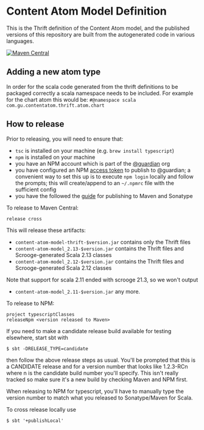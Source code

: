 # Content Atom Model Definition

This is the Thrift definition of the Content Atom model, and the published versions of this repository are built from the autogenerated code in various languages.

[![Maven Central](https://maven-badges.herokuapp.com/maven-central/com.gu/content-atom-model-thrift/badge.svg)](https://maven-badges.herokuapp.com/maven-central/com.gu/content-atom-model-thrift)

## Adding a new atom type

In order for the scala code generated from the thrift definitions to be packaged correctly a scala namespace needs to be included. For example for the chart atom this would be:
`#@namespace scala com.gu.contentatom.thrift.atom.chart`

## How to release

Prior to releasing, you will need to ensure that:
 - `tsc` is installed on your machine (e.g. `brew install typescript`)
 - `npm` is installed on your machine
 - you have an NPM account which is part of the [@guardian](https://www.npmjs.com/org/guardian) org
 - you have configured an NPM [access token](https://docs.npmjs.com/creating-and-viewing-authentication-tokens) to 
   publish to @guardian; a convenient way to set this up is to execute `npm login` locally and follow the prompts;
   this will create/append to an `~/.npmrc` file with the sufficient config
 - you have the followed the [guide](https://docs.google.com/document/d/1rNXjoZDqZMsQblOVXPAIIOMWuwUKe3KzTCttuqS7AcY/edit)
   for publishing to Maven and Sonatype
   
To release to Maven Central:
```sbtshell
release cross
```
This will release these artifacts:
- `content-atom-model-thrift-$version.jar` contains only the Thrift files
- `content-atom-model_2.13-$version.jar` contains the Thrift files and Scrooge-generated Scala 2.13 classes
- `content-atom-model_2.12-$version.jar` contains the Thrift files and Scrooge-generated Scala 2.12 classes

Note that support for scala 2.11 ended with scrooge 21.3, so we won't output
- `content-atom-model_2.11-$version.jar`
any more.

To release to NPM:
```sbtshell
project typescriptClasses
releaseNpm <version released to Maven>
```

If you need to make a candidate release build available for testing elsewhere, start sbt with
```
$ sbt -DRELEASE_TYPE=candidate
```
then follow the above release steps as usual. You'll be prompted that this is a CANDIDATE release
and for a version number that looks like 1.2.3-RCn where n is the candidate build number
you'll specify. This isn't really tracked so make sure it's a new build by checking Maven and NPM first.

When releasing to NPM for typescript, you'll have to manually type the version number to match what you 
released to Sonatype/Maven for Scala.

To cross release locally use
```
$ sbt '+publishLocal'
```